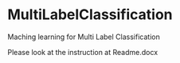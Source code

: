 # MultiLabelClassification
Maching learning for Multi Label Classification

Please look at the instruction at Readme.docx

